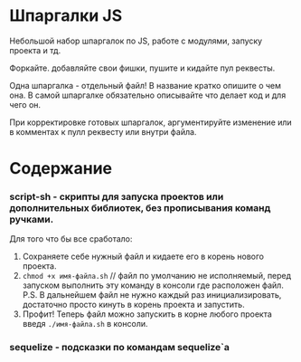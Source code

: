 # Шпаргалки JS


Небольшой набор шпаргалок по JS, работе с модулями, запуску проекта и тд.

Форкайте. добавляйте свои фишки, пушите и кидайте пул реквесты.

Одна шпаргалка - отдельный файл! В название кратко опишите о чем она. В самой шпаргалке обязательно описывайте что делает код и для чего он.

При корректировке готовых шпаргалок, аргументируйте изменение или в комментах к пулл реквесту или внутри файла.



# Содержание

### script-sh - скрипты для запуска проектов или дополнительных библиотек, без прописывания команд ручками.

Для того что бы все сработало:
1) Сохраняете себе нужный файл и кидаете его в корень нового проекта.
2) `chmod +x имя-файла.sh`  // файл по умолчанию не исполняемый, перед запуском выполнить эту команду в консоли где расположен файл.
P.S. В дальнейшем файл не нужно каждый раз инициализировать, достаточно просто кинуть в корень проекта и запустить.
3) Профит! Теперь файл можно запускить в корне любого проекта введя `./имя-файла.sh` в консоли.

### sequelize - подсказки по командам sequelize`a
